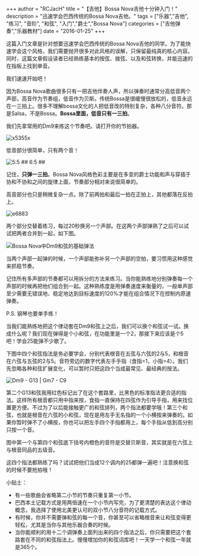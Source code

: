 +++
author = "RCJacH"
title = "【吉他】Bossa Nova吉他十分钟入门！"
description = "迅速学会巴西传统的Bossa Nova吉他。"
tags = ["乐器","吉他", "练习", "音阶", "和弦", "入门","爵士","Bossa Nova"]
categories = ["吉他弹奏","乐器教材"]
date = "2016-01-25"
+++


这篇入门文章是针对想要迅速学会巴西传统的Bossa Nova吉他的同学。为了能快速学会这个风格，我们需要抛开很多对此风格的误解，只保留最纯真的核心内容。同时，这篇文章假设读者已经熟练基本的按弦、拨弦、以及和弦转换，并能迅速的在指板上找到单音。

我们速速开始吧！

因为Bossa Nova歌曲很多只有一把吉他伴奏人声，所以弹奏时通常分高低音两个声部，高音作为节奏组，低音作为贝斯。传统Bossa是很缓慢很放松的，低音永远在一三拍上。很多不理解bossa文化的人把低音改的特别复杂，各种八分音符。那是Salsa，不是Bossa。**Bossa里面，低音只有一三拍**。

我们先拿常用的Dm9来练这个节奏吧。请打开你的节拍器。

![x5355x](http://rcjach.github.io/img/content/Bossa/Dm9.svg)

低音部分很简单，只有两个音！

![5:5 ## 6:5 ##](http://rcjach.github.io/img/content/Bossa/Bossa%20Bass.svg)

记住，**只弹一三拍**。Bossa Nova风格色彩主要是在多变的爵士功能和声与穿插于协和不协和之间的旋律上面，节奏部分相对来说很简单的。

高音部分也只是稍微复杂一点。除了前两拍和最后一拍在正拍上，其他都落在反拍上。

![e6883](http://rcjach.github.io/img/content/Bossa/Bossa%20Top.svg)
  
两个部分交替着练习，每过20秒换另一个声部。在这两个声部弹熟了之后可以试试把两者合并到一起，如下图。

![Bossa Nova中Dm9和弦的基础弹法](http://rcjach.github.io/img/content/Bossa/Bossa%20Groove.svg)

当两个声部一起弹的时候，一个声部能弥补另一个声部的空拍，要习惯用这种感觉来抓稳节奏。

记住所有多声部的节奏都可以用拆分的方法来练习。当你能熟练地分别弹奏每一个声部的时候再把他们组合到一起。这种熟练度是用弹奏速度来衡量的，一般单声部至少需要无错误地、稳定地达到目标速度的120%才能在组合情况下在控制内原速弹奏。


P.S. 钢琴也要单手练！

当我们能熟练地把这个律动套在Dm9和弦上之后，我们可以换个和弦试一试。换成什么呢？我们现在弹得是个小和弦，在功能里是一个2，那接下来应该是个5吧！学会25能弹不少歌了。

下图中四个和弦指法是务必要学会，分别代表根音在五弦与六弦的2与5，和根音在六弦与五弦的2与5。音符旁边的数字代表左手手指（食指=1，小指=4）。我们先忽略各种和弦扩展变化，可以暂时只把这四个当成最常见、最经典的按法。

![Dm9 - G13 | Gm7 - C9](http://rcjach.github.io/img/content/Bossa/THE%2025%20Chords.svg)

第二个G13和弦我用红色标记出了在这个套路里，比黑色的标准指法更合适的指法。这样所有根音都只用中指来按，食指一直保持在四弦作为引导手指，用来找位置更方便。不过为了以后能接触更广的和弦排列，两个指法都要学哦！第三个和弦，也就是根音在六弦的小和弦，现在是用左手无名指的一个小横按来弹奏的。如果你暂时弹不了小横按，你也可以把左手四个手指都用上，每个手指从低到高分别只按一个音。

图中第一个与第四个和弦底下括号内橙色的音符是交替贝斯音，其实就是在六弦上与根音同品的五级音。

这四个指法都熟练了吗？试试把他们当成12个调内的25都弹一遍吧！注意换和弦的时候不要抢拍哦！

小贴士：
+ 有一些歌曲会省略第二小节的节奏只重复第一小节。
+ 巴西本土记载方式是用两倍速在一个小节内写完，为了更清楚的表达这个律动概念，我选择了使用北美更认可的双小节八分音符的记载方式。
+ 有时候，你并不需要弹和弦的每一个音，你甚至可以省略根音来让和弦变得更轻松，尤其是当你与其他乐器合奏的时候。
+ 当你能顺利的用十二个调弹奏上面列出来的四个指法之后，你只需要把这个套路套在不同的和弦指法上。慢慢增加你的和弦词库吧！一天学一个和弦一年就是365个。